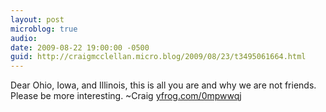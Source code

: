 ```yaml
---
layout: post
microblog: true
audio: 
date: 2009-08-22 19:00:00 -0500
guid: http://craigmcclellan.micro.blog/2009/08/23/t3495061664.html
---
```

Dear Ohio, Iowa, and Illinois, this is all you are and why we are not friends. Please be more interesting. ~Craig [yfrog.com/0mpwwqj](http://yfrog.com/0mpwwqj)
